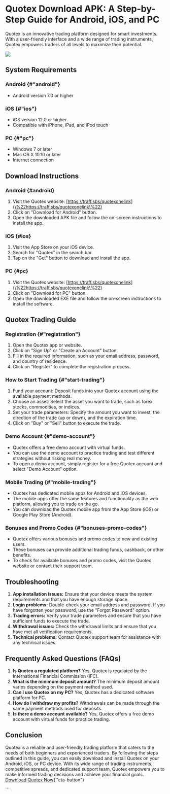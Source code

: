 # Quotex Download APK: A Step-by-Step Guide for Android, iOS, and PC

Quotex is an innovative trading platform designed for smart investments.
With a user-friendly interface and a wide range of trading instruments,
Quotex empowers traders of all levels to maximize their potential.

[![](https://static.quotex.io/files/1_en/300_250.jpg)](https://traff.sbs/brokerqxsignupf)

## System Requirements

### Android {#"android"}

-   Android version 7.0 or higher

### iOS {#"ios"}

-   iOS version 12.0 or higher
-   Compatible with iPhone, iPad, and iPod touch

### PC {#"pc"}

-   Windows 7 or later
-   Mac OS X 10.10 or later
-   Internet connection

## Download Instructions

### Android {#android}

1.  Visit the Quotex website:
    [https://traff.sbs/quotexonelink](\%22https://traff.sbs/quotexonelink\%22)
2.  Click on "Download for Android" button.
3.  Open the downloaded APK file and follow the on-screen instructions
    to install the app.

### iOS {#ios}

1.  Visit the App Store on your iOS device.
2.  Search for "Quotex" in the search bar.
3.  Tap on the "Get" button to download and install the app.

### PC {#pc}

1.  Visit the Quotex website:
    [https://traff.sbs/quotexonelink](\%22https://traff.sbs/quotexonelink\%22)
2.  Click on "Download for PC" button.
3.  Open the downloaded EXE file and follow the on-screen instructions
    to install the software.

## Quotex Trading Guide

### Registration {#"registration"}

1.  Open the Quotex app or website.
2.  Click on "Sign Up" or "Create an Account" button.
3.  Fill in the required information, such as your email address,
    password, and country of residence.
4.  Click on "Register" to complete the registration process.

### How to Start Trading {#"start-trading"}

1.  Fund your account: Deposit funds into your Quotex account using the
    available payment methods.
2.  Choose an asset: Select the asset you want to trade, such as forex,
    stocks, commodities, or indices.
3.  Set your trade parameters: Specify the amount you want to invest,
    the direction of the trade (up or down), and the expiration time.
4.  Click on "Buy" or "Sell" button to execute the trade.

### Demo Account {#"demo-account"}

-   Quotex offers a free demo account with virtual funds.
-   You can use the demo account to practice trading and test different
    strategies without risking real money.
-   To open a demo account, simply register for a free Quotex account
    and select "Demo Account" option.

### Mobile Trading {#"mobile-trading"}

-   Quotex has dedicated mobile apps for Android and iOS devices.
-   The mobile apps offer the same features and functionality as the web
    platform, allowing you to trade on the go.
-   You can download the Quotex mobile app from the App Store (iOS) or
    Google Play Store (Android).

### Bonuses and Promo Codes {#"bonuses-promo-codes"}

-   Quotex offers various bonuses and promo codes to new and existing
    users.
-   These bonuses can provide additional trading funds, cashback, or
    other benefits.
-   To check for available bonuses and promo codes, visit the Quotex
    website or contact their support team.

## Troubleshooting

1.  **App installation issues:** Ensure that your device meets the
    system requirements and that you have enough storage space.
2.  **Login problems:** Double-check your email address and password. If
    you have forgotten your password, use the "Forgot Password"
    option.
3.  **Trading errors:** Verify your trade parameters and ensure that you
    have sufficient funds to execute the trade.
4.  **Withdrawal issues:** Check the withdrawal limits and ensure that
    you have met all verification requirements.
5.  **Technical problems:** Contact Quotex support team for assistance
    with any technical issues.

## Frequently Asked Questions (FAQs)

1.  **Is Quotex a regulated platform?** Yes, Quotex is regulated by the
    International Financial Commission (IFC).
2.  **What is the minimum deposit amount?** The minimum deposit amount
    varies depending on the payment method used.
3.  **Can I use Quotex on my PC?** Yes, Quotex has a dedicated software
    platform for PC.
4.  **How do I withdraw my profits?** Withdrawals can be made through
    the same payment methods used for deposits.
5.  **Is there a demo account available?** Yes, Quotex offers a free
    demo account with virtual funds for practice trading.

## Conclusion

Quotex is a reliable and user-friendly trading platform that caters to
the needs of both beginners and experienced traders. By following the
steps outlined in this guide, you can easily download and install Quotex
on your Android, iOS, or PC device. With its wide range of trading
instruments, competitive spreads, and dedicated support team, Quotex
empowers you to make informed trading decisions and achieve your
financial goals. [Download Quotex
Now](\%22https://traff.sbs/quotexonelink\%22){."cta-button"}

\`\`\`

